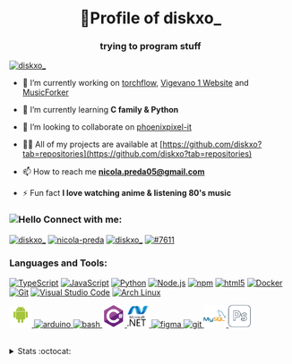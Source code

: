 <h1 align="center">🚀Profile of diskxo_</h1>
<h3 align="center">trying to program stuff</h3>

<p align="left"> <a href="https://twitter.com/diskxo_" target="blank"><img src="https://img.shields.io/twitter/follow/diskxo_?logo=twitter&style=for-the-badge" alt="diskxo_" /></a> </p>

- 🔭 I’m currently working on [torchflow](https://github.com/phoenixpixel-it/TorchFlow), [Vigevano 1 Website](https://github.com/Coding-Bunker/Gruppo-Scout-Vigevano-1) and [MusicForker]("https://www.github.com/diskxo/MusicForker")

- 🌱 I’m currently learning **C family & Python**

- 👯 I’m looking to collaborate on [phoenixpixel-it](https://github.com/phoenixpixel-it/)

- 👨‍💻 All of my projects are available at [https://github.com/diskxo?tab=repositories](https://github.com/diskxo?tab=repositories)

- 📫 How to reach me **nicola.preda05@gmail.com**

- ⚡ Fun fact **I love watching anime & listening 80's music**

<h3 align="left"><img src="https://user-images.githubusercontent.com/1303154/88677602-1635ba80-d120-11ea-84d8-d263ba5fc3c0.gif" width="28px" alt="Hello"> Connect with me:</h3>
<p align="left">
<a href="https://twitter.com/diskxo_" target="blank"><img align="center" src="https://cdn.jsdelivr.net/npm/simple-icons@3.0.1/icons/twitter.svg" alt="diskxo_" height="30" width="40" /></a>
<a href="https://stackoverflow.com/users/nicola-preda" target="blank"><img align="center" src="https://cdn.jsdelivr.net/npm/simple-icons@3.0.1/icons/stackoverflow.svg" alt="nicola-preda" height="30" width="40" /></a>
<a href="https://instagram.com/diskxo_" target="blank"><img align="center" src="https://cdn.jsdelivr.net/npm/simple-icons@3.0.1/icons/instagram.svg" alt="diskxo_" height="30" width="40" /></a>
<a href="https://discord.gg/#7611" target="blank"><img align="center" src="https://cdn.jsdelivr.net/npm/simple-icons@3.0.1/icons/discord.svg" alt="#7611" height="30" width="40" /></a>
</p>

<h3 align="left">Languages and Tools:</h3>

[<img alt="TypeScript" src="https://img.shields.io/badge/-TypeScript-007acc?style=flat-square&logo=typescript&logoColor=white" />](https://www.typescriptlang.org) [<img alt="JavaScript" src="https://img.shields.io/badge/-JavaScript-edb200?style=flat-square&logo=javascript&logoColor=white" />](https://developer.mozilla.org/en-US/docs/Web/JavaScript) [<img alt="Python" src="https://img.shields.io/badge/-Python-FFD43B?style=flat-square&logo=python&logoColor=white" />](https://python.org) [<img alt="Node.js" src="https://img.shields.io/badge/-Node.js-43853d?style=flat-square&logo=Node.js&logoColor=white" />](https://nodejs.org) [<img alt="npm" src="https://img.shields.io/badge/-NPM-CB3837?style=flat-square&logo=npm&logoColor=white" />](https://npmjs.com) [<img alt="html5" src="https://img.shields.io/badge/-HTML5-E34F26?style=flat-square&logo=html5&logoColor=white" />](https://developer.mozilla.org/en-US/docs/Web/Guide/HTML/HTML5) [<img alt="Docker" src="https://img.shields.io/badge/-Docker-2496ED?style=flat-square&logo=docker&logoColor=white" />](https://docker.com/) [<img alt="Git" src="https://img.shields.io/badge/-Git-f05033?style=flat-square&logo=git&logoColor=white" />](https://git-scm.com) [<img alt="Visual Studio Code" src="https://img.shields.io/badge/-Visual Studio Code-007ACC?style=flat-square&logo=visual-studio-code&logoColor=white" />](https://code.visualstudio.com/) [<img alt="Arch Linux" src="https://img.shields.io/badge/-Arch Linux-1793D1?style=flat-square&logo=arch-linux&logoColor=white" />](https://archlinux.org/)


<p align="left"> <a href="https://developer.android.com" target="_blank"> <img src="https://raw.githubusercontent.com/devicons/devicon/master/icons/android/android-original-wordmark.svg" alt="android" width="40" height="40"/> </a> <a href="https://www.arduino.cc/" target="_blank"> <img src="https://cdn.worldvectorlogo.com/logos/arduino-1.svg" alt="arduino" width="40" height="40"/> </a> <a href="https://www.gnu.org/software/bash/" target="_blank"> <img src="https://www.vectorlogo.zone/logos/gnu_bash/gnu_bash-icon.svg" alt="bash" width="40" height="40"/> </a> <a href="https://www.w3schools.com/cs/" target="_blank"> <img src="https://raw.githubusercontent.com/devicons/devicon/master/icons/csharp/csharp-original.svg" alt="csharp" width="40" height="40"/> </a> <a href="https://dotnet.microsoft.com/" target="_blank"> <img src="https://raw.githubusercontent.com/devicons/devicon/master/icons/dot-net/dot-net-original-wordmark.svg" alt="dotnet" width="40" height="40"/> </a> <a href="https://www.figma.com/" target="_blank"> <img src="https://www.vectorlogo.zone/logos/figma/figma-icon.svg" alt="figma" width="40" height="40"/> </a> <a href="https://git-scm.com/" target="_blank"> <img src="https://www.vectorlogo.zone/logos/git-scm/git-scm-icon.svg" alt="git" width="40" height="40"/> </a> <a href="https://www.mysql.com/" target="_blank"> <img src="https://raw.githubusercontent.com/devicons/devicon/master/icons/mysql/mysql-original-wordmark.svg" alt="mysql" width="40" height="40"/> </a> <a href="https://www.photoshop.com/en" target="_blank"> <img src="https://raw.githubusercontent.com/devicons/devicon/master/icons/photoshop/photoshop-line.svg" alt="photoshop" width="40" height="40"/> </a> </p>

<br>
<details>
<summary>
  Stats :octocat:
</summary>

#### GitHub Stats :bar_chart:

![diskxo's github stats](https://github-readme-stats.vercel.app/api?username=diskxo&count_private=true&theme=dark)

[![Top Langs](https://github-readme-stats.vercel.app/api/top-langs/?username=diskxo&langs_count=8&theme=dark)](https://github.com/anuraghazra/github-readme-stats)

</details>

